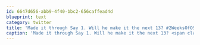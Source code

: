 ```yaml
---
id: 6647d656-abb9-4f40-bbc2-656caffead4d
blueprint: text
category: twitter
title: 'Made it through Say 1. Will he make it the next 13? #2WeeksOfOSX'
caption: 'Made it through Say 1. Will he make it the next 13? <span class="hashtag hashtag_local">#<a href="http://tweettemp.darylchymko.ca/?tag=2weeksofosx">2WeeksOfOSX</a>'
---
```

